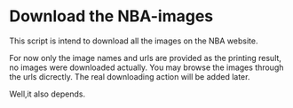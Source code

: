 # Download the NBA-images

This script is intend to download all the images on the NBA website.

For now only the image names and urls are provided as the printing result, no images were downloaded actually. You may browse the images through the urls dicrectly.
The real downloading action will be added later. 

Well,it also depends. 

